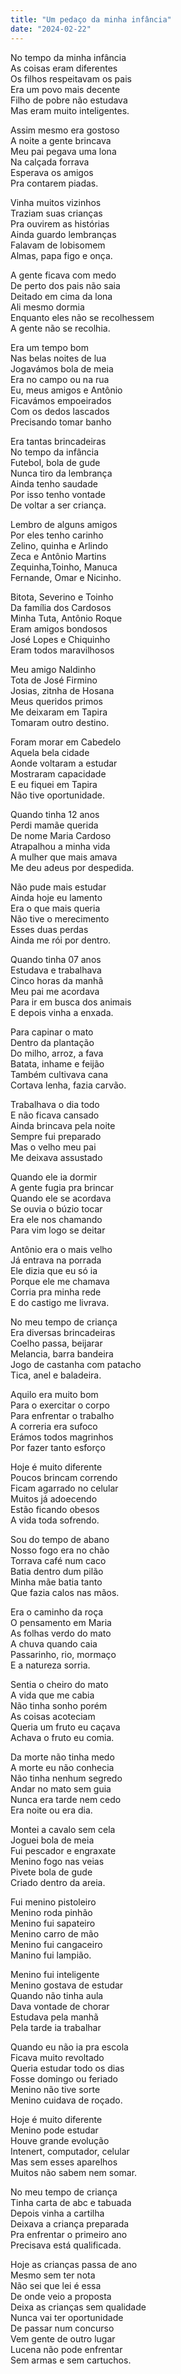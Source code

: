 ```yaml
---
title: "Um pedaço da minha infância"
date: "2024-02-22"
---
```


No tempo da minha infância  
As coisas eram diferentes  
Os filhos respeitavam os pais  
Era um povo mais decente  
Filho de pobre não estudava  
Mas eram muito inteligentes.  

Assim mesmo era gostoso  
A noite a gente brincava  
Meu pai pegava uma lona  
Na calçada forrava  
Esperava os amigos  
Pra contarem piadas.  

Vinha muitos vizinhos  
Traziam suas crianças  
Pra ouvirem as histórias  
Ainda guardo lembranças  
Falavam de lobisomem  
Almas, papa figo e onça.  

A gente ficava com medo  
De perto dos pais não saia  
Deitado em cima da  lona  
Ali mesmo dormia  
Enquanto eles não se recolhessem  
A gente não se recolhia.  

<!-- pagebreak -->

Era um tempo bom  
Nas belas noites de lua  
Jogavámos bola de meia  
Era no campo ou na rua  
Eu, meus amigos e Antônio  
Ficavámos empoeirados  
Com os dedos lascados  
Precisando tomar banho  

Era tantas brincadeiras  
No tempo da infância  
Futebol, bola de gude  
Nunca tiro da lembrança  
Ainda tenho saudade  
Por isso tenho vontade  
De voltar a ser criança.  

Lembro de alguns amigos  
Por eles tenho carinho  
Zelino, quinha e Arlindo  
Zeca e Antônio Martins  
Zequinha,Toinho, Manuca  
Fernande, Omar e Nicinho.  

Bitota, Severino e Toinho  
Da família dos Cardosos  
Minha Tuta, Antônio Roque  
Eram amigos bondosos  
José Lopes e Chiquinho  
Eram todos maravilhosos  

<!-- pagebreak -->

Meu amigo Naldinho  
Tota de José Firmino  
Josias, zitnha de Hosana  
Meus queridos primos  
Me deixaram em Tapira  
Tomaram outro destino.  

Foram morar em  Cabedelo  
Aquela bela cidade  
Aonde voltaram a estudar  
Mostraram capacidade  
E eu fiquei em Tapira  
Não tive oportunidade.  

Quando tinha 12 anos  
Perdi mamãe querida  
De nome Maria Cardoso  
Atrapalhou a minha vida  
A mulher que mais amava  
Me deu adeus por despedida.  

Não pude mais estudar  
Ainda hoje eu lamento  
Era o  que mais queria  
Não tive o merecimento  
Esses duas perdas  
Ainda me rói por dentro.  

<!-- pagebreak -->

Quando tinha 07 anos  
Estudava e trabalhava  
Cinco horas da manhã  
Meu pai me acordava  
Para ir em busca dos animais  
E depois vinha a enxada.  

Para capinar o mato  
Dentro da plantação  
Do milho, arroz, a fava  
Batata, inhame e feijão  
Também cultivava cana  
Cortava lenha, fazia carvão.  

Trabalhava o dia todo  
E não ficava cansado  
Ainda brincava pela noite  
Sempre fui preparado  
Mas o velho meu pai  
Me deixava assustado  

Quando ele ia dormir  
A gente fugia pra brincar  
Quando ele se acordava  
Se ouvia o búzio tocar  
Era ele nos chamando  
Para vim logo se deitar  

<!-- pagebreak -->

Antônio era o mais velho  
Já entrava na porrada  
Ele dizia que eu só ia  
Porque ele me chamava  
Corria pra minha rede  
E do castigo me livrava.  

No meu tempo de criança  
Era diversas brincadeiras  
Coelho passa, beijarar  
Melancia, barra bandeira  
Jogo de castanha com patacho  
Tica, anel e baladeira.  

Aquilo era muito bom  
Para o exercitar o corpo  
Para enfrentar o trabalho  
A correria era sufoco  
Erámos todos magrinhos  
Por fazer tanto esforço  

Hoje é muito diferente  
Poucos brincam  correndo  
Ficam agarrado no celular  
Muitos já  adoecendo  
Estão ficando obesos  
A vida toda sofrendo.  

<!-- pagebreak -->

Sou do tempo de abano  
Nosso fogo era no chão  
Torrava café num caco  
Batia dentro dum pilão  
Minha mãe batia tanto  
Que fazia calos nas mãos.  

Era o caminho da roça  
O pensamento em Maria  
As folhas verdo do mato  
A chuva quando caia  
Passarinho, rio, mormaço  
E a natureza sorria.  

Sentia o cheiro do mato  
A vida que me cabia  
Não tinha sonho porém  
As coisas acoteciam  
Queria um fruto eu caçava  
Achava o fruto eu comia.  

Da morte não tinha medo  
A morte eu não conhecia  
Não tinha nenhum segredo  
Andar no mato sem guia  
Nunca era tarde nem cedo  
Era noite ou era dia.  

<!-- pagebreak -->

Montei a cavalo sem cela  
Joguei bola de meia  
Fui pescador e engraxate  
Menino fogo nas veias  
Pivete bola de gude  
Criado dentro da areia.  

Fui menino pistoleiro  
Menino roda pinhão  
Menino fui sapateiro  
Menino carro de mão  
Menino fui cangaceiro  
Manino fui lampião.  

Menino fui inteligente  
Menino gostava de estudar  
Quando não tinha aula  
Dava vontade de chorar  
Estudava pela manhã  
Pela tarde ia trabalhar  

Quando eu não ia pra escola  
Ficava muito revoltado  
Queria estudar todo os dias  
Fosse domingo ou feriado  
Menino não tive sorte  
Menino cuidava de roçado.  

<!-- pagebreak -->

Hoje é muito diferente  
Menino pode estudar  
Houve grande evolução  
Intenert, computador, celular  
Mas sem esses aparelhos  
Muitos não sabem nem somar.  

No meu tempo de criança  
Tinha carta de abc e tabuada  
Depois vinha a cartilha  
Deixava a criança preparada  
Pra enfrentar o primeiro ano  
Precisava está qualificada.  

Hoje as crianças passa de ano  
Mesmo sem ter nota  
Não sei que lei é essa  
De onde veio a proposta  
Deixa as crianças sem qualidade  
Nunca vai ter oportunidade  
De passar num concurso  
Vem gente de outro lugar  
Lucena não pode enfrentar  
Sem armas e sem cartuchos.
